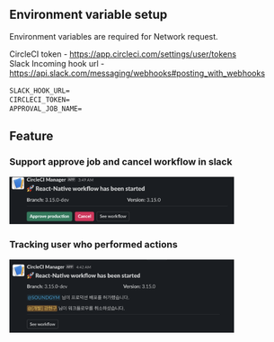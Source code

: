 ## Environment variable setup
Environment variables are required for Network request.

CircleCI token - https://app.circleci.com/settings/user/tokens<br/>
Slack Incoming hook url - https://api.slack.com/messaging/webhooks#posting_with_webhooks

```dotenv
SLACK_HOOK_URL=
CIRCLECI_TOKEN=
APPROVAL_JOB_NAME=
```



## Feature

### Support approve job and cancel workflow in slack
<img src="images/1.png" width="400" height="auto" >

### Tracking user who performed actions
<img src="images/2.png" width="400" height="auto" >
